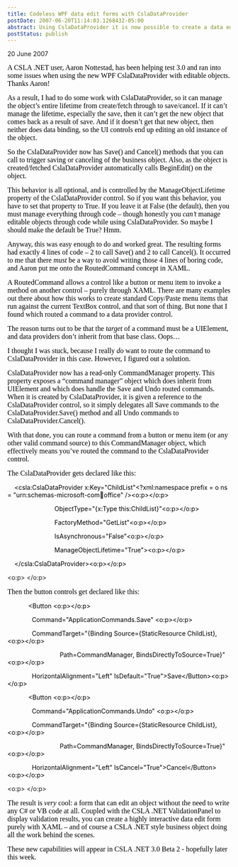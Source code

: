 ```yaml
---
title: Codeless WPF data edit forms with CslaDataProvider
postDate: 2007-06-20T11:14:03.1268432-05:00
abstract: Using CslaDataProvider it is now possible to create a data edit form purely in XAML: no C# or VB code required!
postStatus: publish
---
```

20 June 2007

<font face="Calibri" color="#000000" size="3">A CSLA .NET user, Aaron Nottestad, has been helping test 3.0 and ran into some issues when using the new WPF CslaDataProvider with editable objects. Thanks Aaron!</font>

<font face="Calibri" color="#000000" size="3">As a result, I had to do some work with CslaDataProvider, so it can manage the object’s entire lifetime from create/fetch through to save/cancel. If it can’t manage the lifetime, especially the save, then it can’t get the new object that comes back as a result of save. And if it doesn’t get that new object, then neither does data binding, so the UI controls end up editing an old instance of the object.</font>

<font face="Calibri" color="#000000" size="3">So the CslaDataProvider now has Save() and Cancel() methods that you can call to trigger saving or canceling of the business object. Also, as the object is created/fetched CslaDataProvider automatically calls BeginEdit() on the object.</font>

<font face="Calibri" color="#000000" size="3">This behavior is all optional, and is controlled by the ManageObjectLifetime property of the CslaDataProvider control. So if you want this behavior, you have to set that property to True. If you leave it at False (the default), then you must manage everything through code – though honestly you <i style="mso-bidi-font-style: normal">can’t</i> manage editable objects through code while using CslaDataProvider. So maybe I should make the default be True? Hmm.</font>

<font face="Calibri" color="#000000" size="3">Anyway, this was easy enough to do and worked great. The resulting forms had exactly 4 lines of code – 2 to call Save() and 2 to call Cancel(). It occurred to me that there <i style="mso-bidi-font-style: normal">must</i> be a way to avoid writing those 4 lines of boring code, and Aaron put me onto the RoutedCommand concept in XAML.</font>

<font face="Calibri" color="#000000" size="3">A RoutedCommand allows a control like a button or menu item to invoke a method on another control – purely through XAML. There are many examples out there about how this works to create standard Copy/Paste menu items that run against the current TextBox control, and that sort of thing. But none that I found which routed a command to a data provider control.</font>

<font face="Calibri" color="#000000" size="3">The reason turns out to be that the <i style="mso-bidi-font-style: normal">target</i> of a command must be a UIElement, and data providers don’t inherit from that base class. Oops…</font>

<font face="Calibri" color="#000000" size="3">I thought I was stuck, because I really <i style="mso-bidi-font-style: normal">do</i> want to route the command to CslaDataProvider in this case. However, I figured out a solution.</font>

<font face="Calibri" color="#000000" size="3">CslaDataProvider now has a read-only CommandManager property. This property exposes a “command manager” object which does inherit from UIElement and which does handle the Save and Undo routed commands. When it is created by CslaDataProvider, it is given a reference to the CslaDataProvider control, so it simply delegates all Save commands to the CslaDataProvider.Save() method and all Undo commands to CslaDataProvider.Cancel().</font>

<font face="Calibri" color="#000000" size="3">With that done, you can route a command from a button or menu item (or any other valid command source) to this CommandManager object, which effectively means you’ve routed the command to the CslaDataProvider control.</font>

<font face="Calibri" color="#000000" size="3">The CslaDataProvider gets declared like this:</font>

<font color="#000000">&nbsp;&nbsp;&nbsp; &lt;csla:CslaDataProvider x:Key="ChildList"<?xml:namespace prefix = o ns = "urn:schemas-microsoft-com:office:office" /><o:p></o:p></font>

<font color="#000000">&nbsp;&nbsp;&nbsp;&nbsp;&nbsp;&nbsp;&nbsp;&nbsp;&nbsp;&nbsp;&nbsp;&nbsp;&nbsp;&nbsp;&nbsp;&nbsp;&nbsp;&nbsp;&nbsp;&nbsp;&nbsp;&nbsp;&nbsp;&nbsp;&nbsp;&nbsp; ObjectType="{x:Type this:ChildList}"<o:p></o:p></font>

<font color="#000000">&nbsp;&nbsp;&nbsp;&nbsp;&nbsp;&nbsp;&nbsp;&nbsp;&nbsp;&nbsp;&nbsp;&nbsp;&nbsp;&nbsp;&nbsp;&nbsp;&nbsp;&nbsp;&nbsp;&nbsp;&nbsp;&nbsp;&nbsp;&nbsp;&nbsp;&nbsp; FactoryMethod="GetList"<o:p></o:p></font>

<font color="#000000">&nbsp;&nbsp;&nbsp;&nbsp;&nbsp;&nbsp;&nbsp;&nbsp;&nbsp;&nbsp;&nbsp;&nbsp;&nbsp;&nbsp;&nbsp;&nbsp;&nbsp;&nbsp;&nbsp;&nbsp;&nbsp;&nbsp;&nbsp;&nbsp;&nbsp;&nbsp; IsAsynchronous="False"<o:p></o:p></font>

<font color="#000000">&nbsp;&nbsp;&nbsp;&nbsp;&nbsp;&nbsp;&nbsp;&nbsp;&nbsp;&nbsp;&nbsp;&nbsp;&nbsp;&nbsp;&nbsp;&nbsp;&nbsp;&nbsp;&nbsp;&nbsp;&nbsp;&nbsp;&nbsp;&nbsp;&nbsp;&nbsp; ManageObjectLifetime="True"&gt;<o:p></o:p></font>

<font color="#000000">&nbsp;&nbsp;&nbsp; &lt;/csla:CslaDataProvider&gt;<o:p></o:p></font>

<o:p><font face="Calibri" color="#000000" size="3">&nbsp;</font></o:p>

<font face="Calibri" color="#000000" size="3">Then the button controls get declared like this:</font>

<font color="#000000">&nbsp;&nbsp;&nbsp;&nbsp;&nbsp;&nbsp;&nbsp;&nbsp;&nbsp;&nbsp;&nbsp; &lt;Button <o:p></o:p></font>

<font color="#000000">&nbsp;&nbsp;&nbsp;&nbsp;&nbsp;&nbsp;&nbsp;&nbsp;&nbsp;&nbsp;&nbsp;&nbsp;&nbsp; Command="ApplicationCommands.Save" <o:p></o:p></font>

<font color="#000000">&nbsp;&nbsp;&nbsp;&nbsp;&nbsp;&nbsp;&nbsp;&nbsp;&nbsp;&nbsp;&nbsp;&nbsp;&nbsp; CommandTarget="{Binding Source={StaticResource ChildList}, <o:p></o:p></font>

<font color="#000000"><span style="mso-spacerun: yes">&nbsp;&nbsp;&nbsp;&nbsp;&nbsp;&nbsp;&nbsp;&nbsp;&nbsp;&nbsp;&nbsp;&nbsp;&nbsp;&nbsp;&nbsp;&nbsp;&nbsp;&nbsp;&nbsp;&nbsp;&nbsp;&nbsp;&nbsp;&nbsp;&nbsp;&nbsp;&nbsp;&nbsp;&nbsp; </span>Path=CommandManager, BindsDirectlyToSource=True}"<o:p></o:p></font>

<font color="#000000">&nbsp;&nbsp;&nbsp;&nbsp;&nbsp;&nbsp;&nbsp;&nbsp;&nbsp;&nbsp;&nbsp;&nbsp;&nbsp; HorizontalAlignment="Left" IsDefault="True"&gt;Save&lt;/Button&gt;<o:p></o:p></font>

<font color="#000000">&nbsp;&nbsp;&nbsp;&nbsp;&nbsp;&nbsp;&nbsp;&nbsp;&nbsp;&nbsp;&nbsp; &lt;Button <o:p></o:p></font>

<font color="#000000">&nbsp;&nbsp;&nbsp;&nbsp;&nbsp;&nbsp;&nbsp;&nbsp;&nbsp;&nbsp;&nbsp;&nbsp;&nbsp; Command="ApplicationCommands.Undo" <o:p></o:p></font>

<font color="#000000">&nbsp;&nbsp;&nbsp;&nbsp;&nbsp;&nbsp;&nbsp;&nbsp;&nbsp;&nbsp;&nbsp;&nbsp;&nbsp; CommandTarget="{Binding Source={StaticResource ChildList}, <o:p></o:p></font>

<font color="#000000"><span style="mso-spacerun: yes">&nbsp;&nbsp;&nbsp;&nbsp;&nbsp;&nbsp;&nbsp;&nbsp;&nbsp;&nbsp;&nbsp;&nbsp;&nbsp;&nbsp;&nbsp;&nbsp;&nbsp;&nbsp;&nbsp;&nbsp;&nbsp;&nbsp;&nbsp;&nbsp;&nbsp;&nbsp;&nbsp;&nbsp;&nbsp; </span>Path=CommandManager, BindsDirectlyToSource=True}"<o:p></o:p></font>

<font color="#000000">&nbsp;&nbsp;&nbsp;&nbsp;&nbsp;&nbsp;&nbsp;&nbsp;&nbsp;&nbsp;&nbsp;&nbsp;&nbsp; HorizontalAlignment="Left" IsCancel="True"&gt;Cancel&lt;/Button&gt;<o:p></o:p></font>

<o:p><font face="Calibri" color="#000000" size="3">&nbsp;</font></o:p>

<font face="Calibri" color="#000000" size="3">The result is <i style="mso-bidi-font-style: normal">very</i> cool: a form that can edit an object without the need to write any C# or VB code at all. Coupled with the CSLA .NET ValidationPanel to display validation results, you can create a highly interactive data edit form purely with XAML – and of course a CSLA .NET style business object doing all the work behind the scenes.</font>

<font face="Calibri" color="#000000" size="3">These new capabilities will appear in CSLA .NET 3.0 Beta 2 - hopefully later this week.</font>
